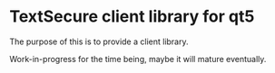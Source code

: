 # TextSecure client library for qt5

The purpose of this is to provide a client library.

Work-in-progress for the time being, maybe it will mature
eventually.

